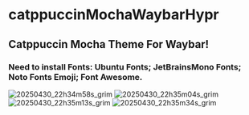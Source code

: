 # catppuccinMochaWaybarHypr
## Catppuccin Mocha Theme For Waybar!
### Need to install Fonts: Ubuntu Fonts; JetBrainsMono Fonts; Noto Fonts Emoji; Font Awesome.

![20250430_22h34m58s_grim](https://github.com/user-attachments/assets/ba8a0065-4bd3-4ea2-b65b-7c0d580807af)
![20250430_22h35m04s_grim](https://github.com/user-attachments/assets/4256395f-2320-43e1-9c5a-a2a655c7c2bc)
![20250430_22h35m13s_grim](https://github.com/user-attachments/assets/3b709c97-2c54-4a4b-ae62-8cec5cd9fa9f)
![20250430_22h35m34s_grim](https://github.com/user-attachments/assets/c162b062-67a3-485a-b612-8b2ff2e946f8)
